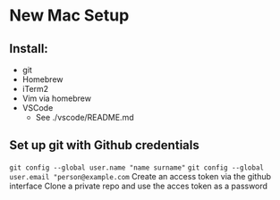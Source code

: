# New Mac Setup

## Install:
- git
- Homebrew
- iTerm2
- Vim via homebrew
- VSCode
  - See ./vscode/README.md

## Set up git with Github credentials

`git config --global user.name "name surname"`
`git config --global user.email "person@example.com`
Create an access token via the github interface
Clone a private repo and use the acces token as a password
